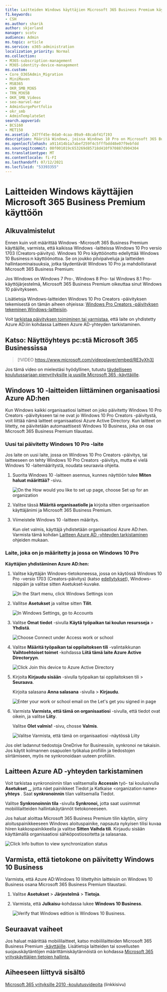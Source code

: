 ```yaml
---
title: Laitteiden Windows käyttäjien Microsoft 365 Business Premium käyttöön
f1.keywords:
- CSH
ms.author: sharik
author: skjerland
manager: scotv
audience: Admin
ms.topic: article
ms.service: o365-administration
localization_priority: Normal
ms.collection:
- M365-subscription-management
- M365-identity-device-management
ms.custom:
- Core_O365Admin_Migration
- MiniMaven
- MSB365
- OKR_SMB_M365
- TRN_M365B
- OKR_SMB_Videos
- seo-marvel-mar
- AdminSurgePortfolio
- okr_smb
- AdminTemplateSet
search.appverid:
- BCS160
- MET150
ms.assetid: 2d7ff45e-0da0-4caa-89a9-48cabf41f193
description: Määritä Windows, joissa Windows 10 Pro on Microsoft 365 Business Premium, ja ota käyttöön keskitetyt hallinta- ja suojaustoiminnot.
ms.openlocfilehash: a911414b1a7abef259f4c5fffbdd48e07f9ebfdd
ms.sourcegitcommit: 00f001019c653269d85718d410f970887d904304
ms.translationtype: MT
ms.contentlocale: fi-FI
ms.lasthandoff: 07/12/2021
ms.locfileid: "53393355"
---
```

# <a name="set-up-windows-devices-for-microsoft-365-business-premium-users"></a>Laitteiden Windows käyttäjien Microsoft 365 Business Premium käyttöön

## <a name="before-you-begin"></a>Alkuvalmistelut

Ennen kuin voit määrittää Windows -Microsoft 365 Business Premium käyttäjille, varmista, että kaikissa Windows -laitteissa Windows 10 Pro versio 1703 (Creators-päivitys). Windows 10 Pro käyttöönotto edellyttää Windows 10 Business:n käyttöönottoa. Se on joukko pilvipalveluja ja laitteiden hallintaominaisuuksia, jotka täydentävät Windows 10 Pro ja mahdollistavat Microsoft 365 Business Premium:
  
Jos Windows on Windows 7 Pro-, Windows 8 Pro- tai Windows 8.1 Pro-käyttöjärjestelmä, Microsoft 365 Business Premium oikeuttaa sinut Windows 10 päivitykseen.
  
Lisätietoja Windows-laitteiden Windows 10 Pro Creators -päivityksen tekemisestä on tämän aiheen ohjeissa: [Windows Pro Creators -päivityksen tekeminen Windows-laitteisiin](upgrade-to-windows-pro-creators-update.md).
  
Voit [tarkistaa päivityksen toimiminen tai varmistaa,](#verify-the-device-is-connected-to-azure-ad) että laite on yhdistetty Azure AD:iin kohdassa Laitteen Azure AD-yhteyden tarkistaminen.

## <a name="watch-connect-your-pc-to-microsoft-365-business"></a>Katso: Näyttöyhteys pc:stä Microsoft 365 Businessissa

> [!VIDEO https://www.microsoft.com/videoplayer/embed/RE3yXh3] 

Jos tämä video on mielestäsi hyödyllinen, tutustu [täydelliseen koulutussarjaan pienyrityksille ja uusille Microsoft 365 -käyttäjille](../business-video/index.yml).
  
## <a name="join-windows-10-devices-to-your-organizations-azure-ad"></a>Windows 10 -laitteiden liittäminen organisaatiosi Azure AD:hen

Kun Windows kaikki organisaatiosi laitteet on joko päivitetty Windows 10 Pro Creators -päivitykseen tai ne ovat jo Windows 10 Pro Creators -päivitystä, voit liittää nämä laitteet organisaatiosi Azure Active Directory. Kun laitteet on liitetty, ne päivitetään automaattisesti Windows 10 Business, joka on osa Microsoft 365 Business Premium tilaustasi.
  
### <a name="for-a-brand-new-or-newly-upgraded-windows-10-pro-device"></a>Uusi tai päivitetty Windows 10 Pro -laite

Jos laite on uusi laite, jossa on Windows 10 Pro Creators -päivitys, tai laitteeseen on tehty Windows 10 Pro Creators -päivitys, mutta ei vielä Windows 10 -laitemääritystä, noudata seuraavia ohjeita.
  
1. Suorita Windows 10 -laitteen asennus, kunnes näyttöön tulee **Miten haluat määrittää?** -sivu. 
    
    ![On the How would you like to set up page, choose Set up for an organization](../media/1b0b2dba-00bb-4a99-a729-441479220cb7.png)
  
2. Valitse tässä **Määritä organisaatiolle ja** kirjoita sitten organisaation käyttäjänimi ja Microsoft 365 Business Premium. 
    
3. Viimeistele Windows 10 -laitteen määritys.
    
   Kun olet valmis, käyttäjä yhdistetään organisaatiosi Azure AD:hen. Varmista tämä kohdan [Laitteen Azure AD -yhteyden tarkistaminen](#verify-the-device-is-connected-to-azure-ad) ohjeiden mukaan. 
  
### <a name="for-a-device-already-set-up-and-running-windows-10-pro"></a>Laite, joka on jo määritetty ja jossa on Windows 10 Pro

 **Käyttäjien yhdistäminen Azure AD:hen:**
  
1. Valitse käyttäjän Windows-tietokoneessa, jossa on käytössä Windows 10 Pro -versio 1703 (Creators-päivitys) (katso [edellytykset](pre-requisites-for-data-protection.md)), Windows-näppäin ja valitse sitten Asetukset-kuvake.
  
   ![In the Start menu, click Windows Settings icon](../media/74e1ce9a-1554-4761-beb9-330b176e9b9d.png)
  
2. Vallitse **Asetukset** ja valitse sitten **Tilit**.
  
   ![In Windows Settings, go to Accounts](../media/472fd688-d111-4788-9fbb-56a00fbdc24d.png)
  
3. Valitse **Omat tiedot** -sivulla **Käytä työpaikan tai koulun resursseja** \> **Yhdistä**.
  
   ![Choose Connect under Access work or school](../media/af3a4e3f-f9b9-4969-b3e2-4ef99308090c.png)
  
4. Valitse **Määritä työpaikan tai oppilaitoksen tili** -valintaikkunan **Vaihtoehtoiset toimet** -kohdassa **Liitä tämä laite Azure Active Directoryyn**.
  
   ![Click Join this device to Azure Active Directory](../media/fb709a1b-05a9-4750-9cb9-e097f4412cba.png)
  
5. Kirjoita **Kirjaudu sisään** -sivulla työpaikan tai oppilaitoksen tili \> **Seuraava**.
  
   Kirjoita salasana **Anna salasana** -sivulla \> **Kirjaudu**.
  
   ![Enter your work or school email on the Let's get you signed in page](../media/f70eb148-b1d2-4ba3-be38-7317eaf0321a.png)
  
6. Varmista **Varmista, että tämä on organisaatiosi** -sivulla, että tiedot ovat oikein, ja valitse **Liity**.
  
   Valitse **Olet valmis!** -sivu, chosse **Valmis**.
  
   ![Valitse Varmista, että tämä on organisaatiosi -näytössä Liity](../media/c749c0a2-5191-4347-a451-c062682aa1fb.png)
  
Jos olet ladannut tiedostoja OneDrive for Businessiin, synkronoi ne takaisin. Jos käytit kolmannen osapuolen työkalua profiilin ja tiedostojen siirtämiseen, myös ne synkronoidaan uuteen profiiliin.
  
## <a name="verify-the-device-is-connected-to-azure-ad"></a>Laitteen Azure AD -yhteyden tarkistaminen

Voit tarkistaa synkronoinnin tilan valitsemalla **Accessin** työ- tai koulusivulla **Asetukset** **_,** jotta näet painikkeet Tiedot ja Katkaise \<organization name\> **yhteys**  . Saat **synkronoinnin** tilan valitsemalla Tiedot. 
  
Valitse **Synkronoinnin tila** -sivulla **Synkronoi,** jotta saat uusimmat mobiililaitteiden hallintakäytännöt tietokoneeseen.
  
Jos haluat aloittaa Microsoft 365 Business Premium tilin käytön, siirry aloituspainikkeeseen Windows aloituspainike, napsauta nykyisen tilisi kuvaa hiiren kakkospainikkeella ja valitse **Sitten Vaihda tili**.  Kirjaudu sisään käyttämällä organisaatiosi sähköpostiosoitetta ja salasanaa.
  
![Click Info button to view synchronization status](../media/818f7043-adbf-402a-844a-59d50034911d.png)
  
## <a name="verify-the-pc-is-upgraded-to-windows-10-business"></a>Varmista, että tietokone on päivitetty Windows 10 Business

Varmista, että Azure AD:Windows 10 liitettyihin laitteisiin on Windows 10 Business osana Microsoft 365 Business Premium tilaustasi.
  
1. Valitse **Asetukset** \> **Järjestelmä** \> **Tietoja**.
    
2. Varmista, että **Julkaisu**-kohdassa lukee **Windows 10 Business**.
    
    ![Verify that Windows edition is Windows 10 Business.](../media/ff660fc8-d3ba-431b-89a5-f5abded96c4d.png)
  
## <a name="next-steps"></a>Seuraavat vaiheet

Jos haluat määrittää mobiililaitteet, katso mobiililaitteiden Microsoft 365 Business Premium [-käyttäjille](set-up-mobile-devices.md). Lisätietoja laitteiden tai sovellusten suojauskäytäntöjen määrittämiskäytännöistä on kohdassa [Microsoft 365 yrityskäyttäjien tietojen hallinta.](manage.md)
  
## <a name="related-content"></a>Aiheeseen liittyvä sisältö

[Microsoft 365 yrityksille 2010 -koulutusvideoita](../business-video/index.yml) (linkkisivu)
